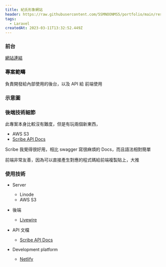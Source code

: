 ```yaml
---
title: 紀氏形象網站
header: https://raw.githubusercontent.com/5SMNOONMS5/portfolio/main/resources/projects/keebrother/keebrother1.png
tags:
  - Laravel
createdAt: 2023-03-11T13:32:52.449Z
---
```


### 前台

[網站連結](https://staging-keebrother.netlify.app/)

### 專案範疇

負責開發給內部使用的後台，以及 API 給 前端使用

### 示意圖

<smart-figure src="https://raw.githubusercontent.com/5SMNOONMS5/portfolio/main/resources/projects/keebrother/keebrother2.png"></smart-figure>
<smart-figure src="https://raw.githubusercontent.com/5SMNOONMS5/portfolio/main/resources/projects/keebrother/keebrother3.png"></smart-figure>
<smart-figure src="https://raw.githubusercontent.com/5SMNOONMS5/portfolio/main/resources/projects/keebrother/keebrother4.png"></smart-figure>



### 後端技術細節

此專案本身比較沒有難度，但是有玩兩個新東西，
* AWS S3
* [Scribe API Docs](https://scribe.knuckles.wtf/laravel/documenting)

Scribe 我覺得很好用，相比 swagger 寫很麻煩的 Docs，而且語法相對簡單

前端非常友善，因為可以直接產生對應的程式碼給前端複製貼上，大推

<smart-figure src="https://raw.githubusercontent.com/5SMNOONMS5/portfolio/main/resources/projects/keebrother/keebrother5.png"></smart-figure>

### 使用技術

* Server
  * Linode
  * AWS S3

* 後端
  * [Livewire](https://laravel-livewire.com/)

* API 文檔
  * [Scribe API Docs](https://scribe.knuckles.wtf/laravel/documenting)

* Development platform
  * [Netlify](https://www.netlify.com/)
